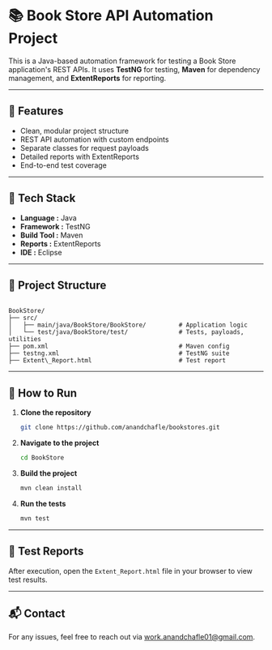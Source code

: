 # 📚 Book Store API Automation Project

This is a Java-based automation framework for testing a Book Store application's REST APIs. It uses **TestNG** for testing, **Maven** for dependency management, and **ExtentReports** for reporting.

---

## 🚀 Features

- Clean, modular project structure  
- REST API automation with custom endpoints  
- Separate classes for request payloads  
- Detailed reports with ExtentReports  
- End-to-end test coverage

---

## 🧰 Tech Stack

- **Language   :** Java  
- **Framework  :** TestNG  
- **Build Tool :** Maven  
- **Reports    :** ExtentReports  
- **IDE        :** Eclipse

---
## 📁 Project Structure   
 ```

BookStore/
├── src/
│   ├── main/java/BookStore/BookStore/         # Application logic
│   └── test/java/BookStore/test/              # Tests, payloads, utilities
├── pom.xml                                    # Maven config
├── testng.xml                                 # TestNG suite
├── Extent\_Report.html                        # Test report

````

---
## 🔧 How to Run

1. **Clone the repository**

   ```bash
   git clone https://github.com/anandchafle/bookstores.git

2. **Navigate to the project**

   ```bash
   cd BookStore
   ```

3. **Build the project**

   ```bash
   mvn clean install
   ```

4. **Run the tests**

   ```bash
   mvn test
   ```

---

## 📑 Test Reports

After execution, open the `Extent_Report.html` file in your browser to view test results.

---

## 📬 Contact

For any issues, feel free to reach out via work.anandchafle01@gmail.com.






